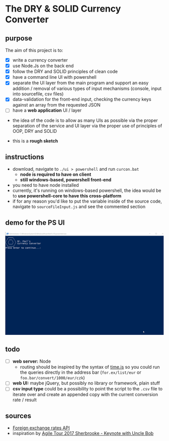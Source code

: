 # The DRY & SOLID Currency Converter
## purpose

The aim of this project is to:
  - [x] write a currency converter
  - [x] use Node.Js on the back end
  - [x] follow the DRY and SOLID principles of clean code
  - [x] have a command line UI with powershell
  - [x] separate the UI layer from the main program and support an easy addition / removal of various types of input mechanisms (console, input into sourcefile, csv files)
  - [x] data-validation for the front-end input, checking the currency keys against an array from the requested JSON 
  - [ ] have a **web application** UI / layer

* the idea of the code is to allow as many UIs as possible via the proper separation of the service and UI layer via the proper use of principles of OOP, DRY and SOLID

* this is a **rough sketch**

## instructions
* download, navigate to `./ui > powershell` and run `curcon.bat`
  * **node is required to have on client**
  * **still windows-based, powershell front-end**
* you need to have node installed
* currently, it's running on windows-based powershell, the idea would be to **use powershell-core to have this cross-platform**
* if for any reason you'd like to put the variable inside of the source code, navigate to `sourceFileInput.js` and see the commented section

## demo for the PS UI
![powershell_ui](2020-01-27-currency-converter.gif)

## todo
- [ ] **web server:** Node
  * routing should be inspired by the syntax of [time.is](http://time.is) so you could run the queries directly in the address bar (`for.ex/list/eur` or `foo.bar/convert/1000/eur/czk`)
- [ ] **web UI:** maybe jQuery, but possibly no library or framework, plain stuff
- [ ] **csv input type** could be a possibility to point the script to the `.csv` file to iterate over and create an appended copy with the current conversion rate / result

## sources
* [Foreign exchange rates API](https://exchangeratesapi.io/)
* inspiration by [Agile Tour 2017 Sherbrooke - Keynote with Uncle Bob](https://www.youtube.com/watch?v=VY4LYd2YfBk)
